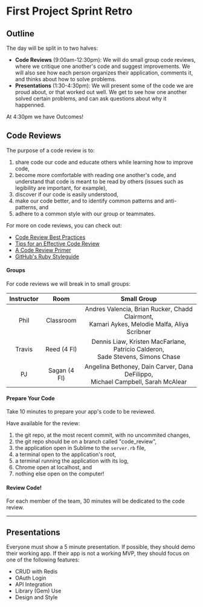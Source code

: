 # First Project Sprint Retro

## Outline

The day will be split in to two halves:

- **Code Reviews** (9:00am-12:30pm): We will do small group code reviews, where 
  we critique one another's code and suggest improvements. We will also see how 
  each person organizes their application, comments it, and thinks about how to 
  solve problems.
- **Presentations** (1:30-4:30pm): We will present some of the code we are proud
  about, or that worked out well. We get to see how one another solved certain 
  problems, and can ask questions about why it happenned. 

At 4:30pm we have Outcomes!

## Code Reviews

The purpose of a code review is to:

1. share code our code and educate others while learning how to improve code,
1. become more comfortable with reading one another's code, and understand that
   code is meant to be read by others (issues such as legibility are important, 
   for example),
1. discover if our code is easily understood,
1. make our code better, and to identify common patterns and anti-patterns, and
1. adhere to a common style with our group or teammates.

For more on code reviews, you can check out:

- [Code Review Best Practices](http://smartbear.com/smartbear/media/pdfs/wp-cc-11-best-practices-of-peer-code-review.pdf)
- [Tips for an Effective Code Review](http://blog.fogcreek.com/effective-code-reviews-9-tips-from-a-converted-skeptic)
- [A Code Review Primer](https://github.com/thoughtbot/guides/tree/master/code-review)
- [GitHub's Ruby Styleguide](https://github.com/styleguide/ruby)

#### Groups

For code reviews we will break in to small groups:

| Instructor |   Room   | Small Group |
|:----------:|:--------:|:-----------:|
|  Phil  |  Classroom   | Andres Valencia, Brian Rucker, Chadd Clairmont,<br>Kamari Aykes, Melodie Malfa, Aliya Scribner |
| Travis |  Reed (4 Fl) | Dennis Liaw, Kristen MacFarlane, Patricio Calderon,<br>Sade Stevens, Simons Chase  |
|   PJ   | Sagan (4 Fl) | Angelina Bethoney, Dain Carver, Dana DeFilippo,<br>Michael Campbell, Sarah McAlear |

#### Prepare Your Code

Take 10 minutes to prepare your app's code to be reviewed.

Have available for the review:

1. the git repo, at the most recent commit, with no uncommited changes,
1. the git repo should be on a branch called "code_review",
1. the application open in Sublime to the `server.rb` file,
1. a terminal open to the application's root,
1. a terminal running the application with its log,
1. Chrome open at localhost, and
1. nothing else open on the computer!

#### Review Code!

For each member of the team, 30 minutes will be dedicated to the code review.

---

## Presentations

Everyone must show a 5 minute presentation. If possible, they should demo their working app. If their app is not a working MVP, they should focus on one of the following features:

- CRUD with Redis
- OAuth Login
- API Integration
- Library (Gem) Use
- Design and Style
